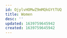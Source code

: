 ```yaml
---
id: OjylvHOMwZ9mMQkGYtTUQ
title: Women
desc: ''
updated: 1639759645942
created: 1639759645942
---
```


